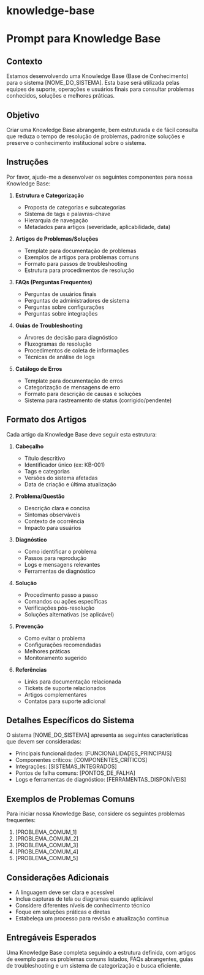 # knowledge-base

# Prompt para Knowledge Base

## Contexto

Estamos desenvolvendo uma Knowledge Base (Base de Conhecimento) para o sistema [NOME_DO_SISTEMA]. Esta base será utilizada pelas equipes de suporte, operações e usuários finais para consultar problemas conhecidos, soluções e melhores práticas.

## Objetivo

Criar uma Knowledge Base abrangente, bem estruturada e de fácil consulta que reduza o tempo de resolução de problemas, padronize soluções e preserve o conhecimento institucional sobre o sistema.

## Instruções

Por favor, ajude-me a desenvolver os seguintes componentes para nossa Knowledge Base:

1. **Estrutura e Categorização**

   - Proposta de categorias e subcategorias
   - Sistema de tags e palavras-chave
   - Hierarquia de navegação
   - Metadados para artigos (severidade, aplicabilidade, data)

2. **Artigos de Problemas/Soluções**

   - Template para documentação de problemas
   - Exemplos de artigos para problemas comuns
   - Formato para passos de troubleshooting
   - Estrutura para procedimentos de resolução

3. **FAQs (Perguntas Frequentes)**

   - Perguntas de usuários finais
   - Perguntas de administradores de sistema
   - Perguntas sobre configurações
   - Perguntas sobre integrações

4. **Guias de Troubleshooting**

   - Árvores de decisão para diagnóstico
   - Fluxogramas de resolução
   - Procedimentos de coleta de informações
   - Técnicas de análise de logs

5. **Catálogo de Erros**
   - Template para documentação de erros
   - Categorização de mensagens de erro
   - Formato para descrição de causas e soluções
   - Sistema para rastreamento de status (corrigido/pendente)

## Formato dos Artigos

Cada artigo da Knowledge Base deve seguir esta estrutura:

1. **Cabeçalho**

   - Título descritivo
   - Identificador único (ex: KB-001)
   - Tags e categorias
   - Versões do sistema afetadas
   - Data de criação e última atualização

2. **Problema/Questão**

   - Descrição clara e concisa
   - Sintomas observáveis
   - Contexto de ocorrência
   - Impacto para usuários

3. **Diagnóstico**

   - Como identificar o problema
   - Passos para reprodução
   - Logs e mensagens relevantes
   - Ferramentas de diagnóstico

4. **Solução**

   - Procedimento passo a passo
   - Comandos ou ações específicas
   - Verificações pós-resolução
   - Soluções alternativas (se aplicável)

5. **Prevenção**

   - Como evitar o problema
   - Configurações recomendadas
   - Melhores práticas
   - Monitoramento sugerido

6. **Referências**
   - Links para documentação relacionada
   - Tickets de suporte relacionados
   - Artigos complementares
   - Contatos para suporte adicional

## Detalhes Específicos do Sistema

O sistema [NOME_DO_SISTEMA] apresenta as seguintes características que devem ser consideradas:

- Principais funcionalidades: [FUNCIONALIDADES_PRINCIPAIS]
- Componentes críticos: [COMPONENTES_CRÍTICOS]
- Integrações: [SISTEMAS_INTEGRADOS]
- Pontos de falha comuns: [PONTOS_DE_FALHA]
- Logs e ferramentas de diagnóstico: [FERRAMENTAS_DISPONÍVEIS]

## Exemplos de Problemas Comuns

Para iniciar nossa Knowledge Base, considere os seguintes problemas frequentes:

1. [PROBLEMA_COMUM_1]
2. [PROBLEMA_COMUM_2]
3. [PROBLEMA_COMUM_3]
4. [PROBLEMA_COMUM_4]
5. [PROBLEMA_COMUM_5]

## Considerações Adicionais

- A linguagem deve ser clara e acessível
- Inclua capturas de tela ou diagramas quando aplicável
- Considere diferentes níveis de conhecimento técnico
- Foque em soluções práticas e diretas
- Estabeleça um processo para revisão e atualização contínua

## Entregáveis Esperados

Uma Knowledge Base completa seguindo a estrutura definida, com artigos de exemplo para os problemas comuns listados, FAQs abrangentes, guias de troubleshooting e um sistema de categorização e busca eficiente.
